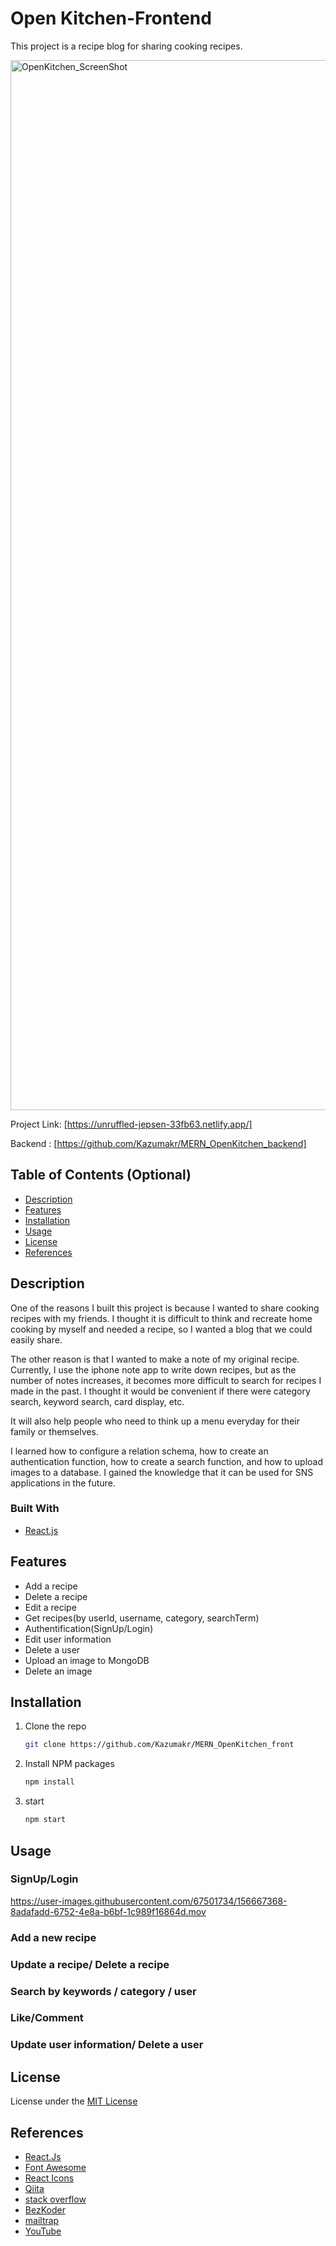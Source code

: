# Open Kitchen-Frontend

This project is a recipe blog for sharing cooking recipes.

<img width="1680" alt="OpenKitchen_ScreenShot" src="https://user-images.githubusercontent.com/67501734/156523455-9b3db4f1-39e3-4a72-8b7a-749cdf08dc56.png">

Project Link: [https://unruffled-jepsen-33fb63.netlify.app/]

Backend : [https://github.com/Kazumakr/MERN_OpenKitchen_backend]

## Table of Contents (Optional)

- [Description](#description)
- [Features](#features)
- [Installation](#installation)
- [Usage](#usage)
- [License](#license)
- [References](#references)

## Description

One of the reasons I built this project is because I wanted to share cooking recipes with my friends. I thought it is difficult to think and recreate home cooking by myself and needed a recipe, so I wanted a blog that we could easily share.

The other reason is that I wanted to make a note of my original recipe. Currently, I use the iphone note app to write down recipes, but as the number of notes increases, it becomes more difficult to search for recipes I made in the past. I thought it would be convenient if there were category search, keyword search, card display, etc.

It will also help people who need to think up a menu everyday for their family or themselves.

I learned how to configure a relation schema, how to create an authentication function, how to create a search function, and how to upload images to a database.
I gained the knowledge that it can be used for SNS applications in the future.

### Built With

- [React.js](https://reactjs.org/)

## Features

- Add a recipe
- Delete a recipe
- Edit a recipe
- Get recipes(by userId, username, category, searchTerm)
- Authentification(SignUp/Login)
- Edit user information
- Delete a user
- Upload an image to MongoDB
- Delete an image

## Installation

1. Clone the repo
   ```sh
   git clone https://github.com/Kazumakr/MERN_OpenKitchen_front
   ```
2. Install NPM packages
   ```sh
   npm install
   ```
3. start
   ```sh
   npm start
   ```

## Usage

### SignUp/Login
https://user-images.githubusercontent.com/67501734/156667368-8adafadd-6752-4e8a-b6bf-1c989f16864d.mov

### Add a new recipe

### Update a recipe/ Delete a recipe

### Search by keywords / category / user

### Like/Comment

### Update user information/ Delete a user

## License

License under the [MIT License](LICENSE)

## References

- [React.Js](https://reactjs.org/)
- [Font Awesome](https://fontawesome.com)
- [React Icons](https://react-icons.github.io/react-icons/search)
- [Qiita](https://qiita.com)
- [stack overflow](https://stackoverflow.com)
- [BezKoder](https://www.bezkoder.com)
- [mailtrap](https://mailtrap.io)
- [YouTube](https://www.youtube.com)
